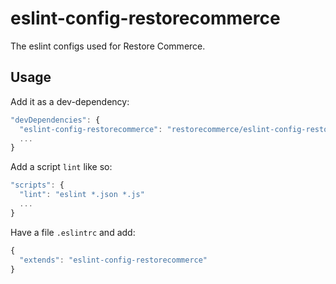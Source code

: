 # eslint-config-restorecommerce

The eslint configs used for Restore Commerce.

## Usage

Add it as a dev-dependency:

```js
"devDependencies": {
  "eslint-config-restorecommerce": "restorecommerce/eslint-config-restorecommerce",
  ...
}
```

Add a script `lint` like so:

```js
"scripts": {
  "lint": "eslint *.json *.js"
  ...
}
```

Have a file `.eslintrc` and add:

```js
{
  "extends": "eslint-config-restorecommerce"
}
```

